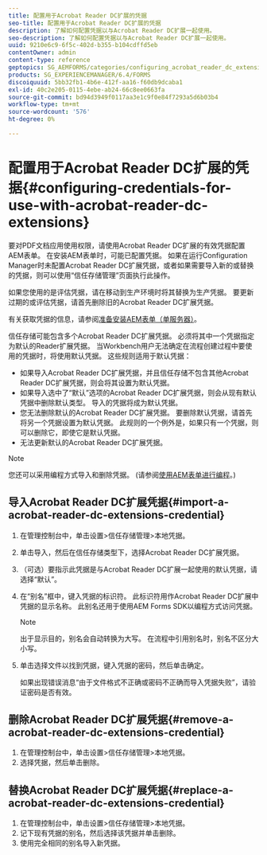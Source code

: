 ```yaml
---
title: 配置用于Acrobat Reader DC扩展的凭据
seo-title: 配置用于Acrobat Reader DC扩展的凭据
description: 了解如何配置凭据以与Acrobat Reader DC扩展一起使用。
seo-description: 了解如何配置凭据以与Acrobat Reader DC扩展一起使用。
uuid: 9210e6c9-6f5c-402d-b355-b104cdffd5eb
contentOwner: admin
content-type: reference
geptopics: SG_AEMFORMS/categories/configuring_acrobat_reader_dc_extensions
products: SG_EXPERIENCEMANAGER/6.4/FORMS
discoiquuid: 5bb32fb1-4b6e-412f-aa16-f60db9dcaba1
exl-id: 40c2e205-0115-4ebe-ab24-66c8ee0663fa
source-git-commit: bd94d3949f0117aa3e1c9f0e84f7293a5d6b03b4
workflow-type: tm+mt
source-wordcount: '576'
ht-degree: 0%

---
```


# 配置用于Acrobat Reader DC扩展的凭据{#configuring-credentials-for-use-with-acrobat-reader-dc-extensions}

要对PDF文档应用使用权限，请使用Acrobat Reader DC扩展的有效凭据配置AEM表单。 在安装AEM表单时，可能已配置凭据。 如果在运行Configuration Manager时未配置Acrobat Reader DC扩展凭据，或者如果需要导入新的或替换的凭据，则可以使用“信任存储管理”页面执行此操作。

如果您使用的是评估凭据，请在移动到生产环境时将其替换为生产凭据。 要更新过期的或评估凭据，请首先删除旧的Acrobat Reader DC扩展凭据。

有关获取凭据的信息，请参阅[准备安装AEM表单（单服务器）](https://www.adobe.com/go/learn_aemforms_prepareInstallsingle_63)。

信任存储可能包含多个Acrobat Reader DC扩展凭据。 必须将其中一个凭据指定为默认的Reader扩展凭据。 当Workbench用户无法确定在流程创建过程中要使用的凭据时，将使用默认凭据。 这些规则适用于默认凭据：

* 如果导入Acrobat Reader DC扩展凭据，并且信任存储不包含其他Acrobat Reader DC扩展凭据，则会将其设置为默认凭据。
* 如果导入选中了“默认”选项的Acrobat Reader DC扩展凭据，则会从现有默认凭据中删除默认类型。 导入的凭据将成为默认凭据。
* 您无法删除默认的Acrobat Reader DC扩展凭据。 要删除默认凭据，请首先将另一个凭据设置为默认凭据。 此规则的一个例外是，如果只有一个凭据，则可以删除它，即使它是默认凭据。
* 无法更新默认的Acrobat Reader DC扩展凭据。

>[!NOTE]
>
>您还可以采用编程方式导入和删除凭据。 (请参阅[使用AEM表单进行编程](https://www.adobe.com/go/learn_aemforms_programming_63)。)

## 导入Acrobat Reader DC扩展凭据{#import-a-acrobat-reader-dc-extensions-credential}

1. 在管理控制台中，单击设置>信任存储管理>本地凭据。
1. 单击导入，然后在信任存储类型下，选择Acrobat Reader DC扩展凭据。
1. （可选）要指示此凭据是与Acrobat Reader DC扩展一起使用的默认凭据，请选择“默认”。
1. 在“别名”框中，键入凭据的标识符。 此标识符用作Acrobat Reader DC扩展中凭据的显示名称。 此别名还用于使用AEM Forms SDK以编程方式访问凭据。

   >[!NOTE]
   >
   >出于显示目的，别名会自动转换为大写。 在流程中引用别名时，别名不区分大小写。

1. 单击选择文件以找到凭据，键入凭据的密码，然后单击确定。

   如果出现错误消息“由于文件格式不正确或密码不正确而导入凭据失败”，请验证密码是否有效。

## 删除Acrobat Reader DC扩展凭据{#remove-a-acrobat-reader-dc-extensions-credential}

1. 在管理控制台中，单击设置>信任存储管理>本地凭据。
1. 选择凭据，然后单击删除。

## 替换Acrobat Reader DC扩展凭据{#replace-a-acrobat-reader-dc-extensions-credential}

1. 在管理控制台中，单击设置>信任存储管理>本地凭据。
1. 记下现有凭据的别名，然后选择该凭据并单击删除。
1. 使用完全相同的别名导入新凭据。
